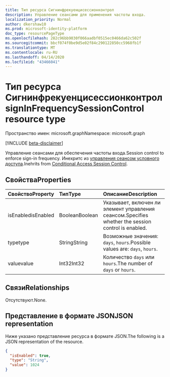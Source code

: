 ```yaml
---
title: Тип ресурса Сигнинфрекуенцисессионконтрол
description: Управление сеансами для применения частоты входа.
localization_priority: Normal
author: dkershaw10
ms.prod: microsoft-identity-platform
doc_type: resourcePageType
ms.openlocfilehash: 282c96bb9030f066aadbf0515ec0466da62c502f
ms.sourcegitcommit: bbcf074f0be9d5e02f84c290122850cc5968fb1f
ms.translationtype: MT
ms.contentlocale: ru-RU
ms.lasthandoff: 04/14/2020
ms.locfileid: "43466041"
---
```

# <a name="signinfrequencysessioncontrol-resource-type"></a><span data-ttu-id="b9141-103">Тип ресурса Сигнинфрекуенцисессионконтрол</span><span class="sxs-lookup"><span data-stu-id="b9141-103">signInFrequencySessionControl resource type</span></span>

<span data-ttu-id="b9141-104">Пространство имен: microsoft.graph</span><span class="sxs-lookup"><span data-stu-id="b9141-104">Namespace: microsoft.graph</span></span>

[!INCLUDE [beta-disclaimer](../../includes/beta-disclaimer.md)]

<span data-ttu-id="b9141-105">Управление сеансами для обеспечения частоты входа.</span><span class="sxs-lookup"><span data-stu-id="b9141-105">Session control to enforce sign-in frequency.</span></span> <span data-ttu-id="b9141-106">Инехритс из [управления сеансом условного доступа](conditionalaccesssessioncontrol.md).</span><span class="sxs-lookup"><span data-stu-id="b9141-106">Inehrits from [Conditional Access Session Control](conditionalaccesssessioncontrol.md).</span></span>

## <a name="properties"></a><span data-ttu-id="b9141-107">Свойства</span><span class="sxs-lookup"><span data-stu-id="b9141-107">Properties</span></span>

| <span data-ttu-id="b9141-108">Свойство</span><span class="sxs-lookup"><span data-stu-id="b9141-108">Property</span></span>     | <span data-ttu-id="b9141-109">Тип</span><span class="sxs-lookup"><span data-stu-id="b9141-109">Type</span></span>        | <span data-ttu-id="b9141-110">Описание</span><span class="sxs-lookup"><span data-stu-id="b9141-110">Description</span></span> |
|:-------------|:------------|:------------|
|<span data-ttu-id="b9141-111">isEnabled</span><span class="sxs-lookup"><span data-stu-id="b9141-111">isEnabled</span></span>     |<span data-ttu-id="b9141-112">Boolean</span><span class="sxs-lookup"><span data-stu-id="b9141-112">Boolean</span></span>      | <span data-ttu-id="b9141-113">Указывает, включен ли элемент управления сеансом.</span><span class="sxs-lookup"><span data-stu-id="b9141-113">Specifies whether the session control is enabled.</span></span> |
|<span data-ttu-id="b9141-114">type</span><span class="sxs-lookup"><span data-stu-id="b9141-114">type</span></span>          |<span data-ttu-id="b9141-115">String</span><span class="sxs-lookup"><span data-stu-id="b9141-115">String</span></span>       | <span data-ttu-id="b9141-116">Возможные значения: `days`, `hours`.</span><span class="sxs-lookup"><span data-stu-id="b9141-116">Possible values are: `days`, `hours`.</span></span>|
|<span data-ttu-id="b9141-117">value</span><span class="sxs-lookup"><span data-stu-id="b9141-117">value</span></span>         |<span data-ttu-id="b9141-118">Int32</span><span class="sxs-lookup"><span data-stu-id="b9141-118">Int32</span></span>        | <span data-ttu-id="b9141-119">Количество `days` или `hours`.</span><span class="sxs-lookup"><span data-stu-id="b9141-119">The number of `days` or `hours`.</span></span>|

## <a name="relationships"></a><span data-ttu-id="b9141-120">Связи</span><span class="sxs-lookup"><span data-stu-id="b9141-120">Relationships</span></span>

<span data-ttu-id="b9141-121">Отсутствуют.</span><span class="sxs-lookup"><span data-stu-id="b9141-121">None.</span></span>

## <a name="json-representation"></a><span data-ttu-id="b9141-122">Представление в формате JSON</span><span class="sxs-lookup"><span data-stu-id="b9141-122">JSON representation</span></span>

<span data-ttu-id="b9141-123">Ниже указано представление ресурса в формате JSON.</span><span class="sxs-lookup"><span data-stu-id="b9141-123">The following is a JSON representation of the resource.</span></span>

<!-- {
  "blockType": "resource",
  "optionalProperties": [

  ],
  "@odata.type": "microsoft.graph.signInFrequencySessionControl",
  "baseType": "microsoft.graph.conditionalAccessSessionControl"
}-->

```json
{
  "isEnabled": true,
  "type": "String",
  "value": 1024
}
```

<!-- uuid: 16cd6b66-4b1a-43a1-adaf-3a886856ed98
2019-02-04 14:57:30 UTC -->
<!-- {
  "type": "#page.annotation",
  "description": "signInFrequencySessionControl resource",
  "keywords": "",
  "section": "documentation",
  "tocPath": ""
}-->